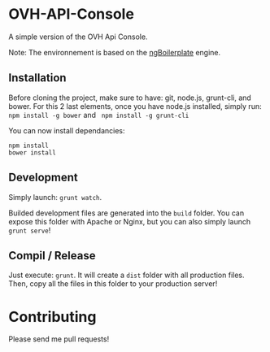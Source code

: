 # OVH-API-Console

A simple version of the OVH Api Console.

Note: The environnement is based on the [ngBoilerplate](https://github.com/ngbp/ngbp) engine.

## Installation

Before cloning the project, make sure to have: git, node.js, grunt-cli, and bower.
For this 2 last elements, once you have node.js installed, simply run:
`npm install -g bower` and ` npm install -g grunt-cli` 

You can now install dependancies:
```shell
npm install
bower install
```

## Development

Simply launch: `grunt watch`.

Builded development files are generated into the `build` folder.
You can expose this folder with Apache or Nginx, but you can also simply launch `grunt serve`!

## Compil / Release

Just execute: `grunt`. It will create a `dist` folder with all production files.
Then, copy all the files in this folder to your production server!

# Contributing

Please send me pull requests!